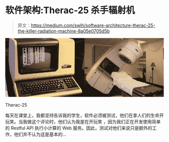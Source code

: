 # 软件架构:Therac-25 杀手辐射机

> 原文：<https://medium.com/swlh/software-architecture-therac-25-the-killer-radiation-machine-8a05e0705d5b>

![](img/4494af520edf0743dbc9fa2ee9f1a28c.png)

Therac-25

每天在课堂上，我都坚持告诉我的学生，软件必须被测试，他们在拿人们的生命开玩笑。当我做这个评论时，他们认为我是在开玩笑
，因为我们正在开发使用简单的 Restful API 执行小计算的 Web 服务。因此，测试对他们来说只是额外的工作，他们并不认为这是基本的…